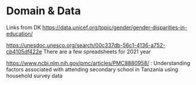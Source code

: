 # Domain & Data

Links from DK
https://data.unicef.org/topic/gender/gender-disparities-in-education/

https://unesdoc.unesco.org/search/00c337db-56c1-4136-a752-cb4105df422e
There are a few spreadsheets for 2021 year

https://www.ncbi.nlm.nih.gov/pmc/articles/PMC8880958/ :
Understanding factors associated with attending secondary school in Tanzania using household survey data





<!--

  an empty folder for your team to prepare the first phase of the project
    you might use it for
    - shared notes and references
    - helpful diagrams
    - storing CSV, YML or JSON data sets
    - ... whatever is helpful!

  the contents of this folder will not be graded, it's just for you

-->
